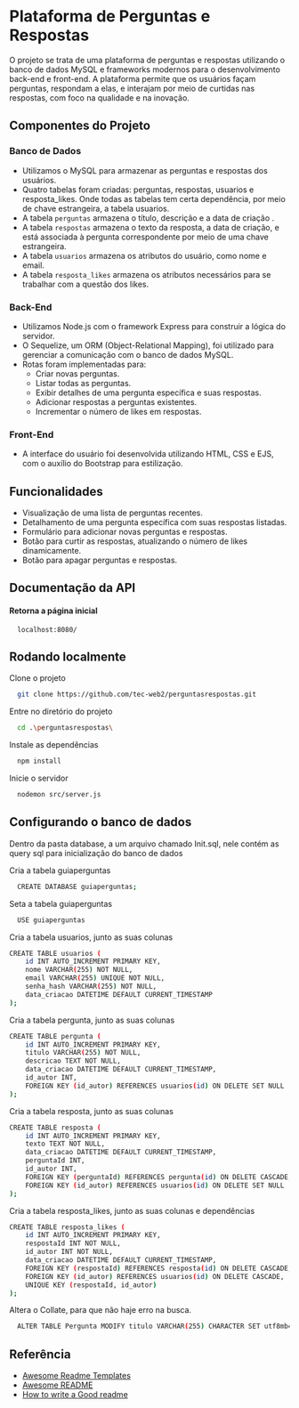 
# Plataforma de Perguntas e Respostas

O projeto se trata de uma plataforma de perguntas e respostas utilizando o banco de dados MySQL e frameworks modernos para o desenvolvimento back-end e front-end. A plataforma permite que os usuários façam perguntas, respondam a elas, e interajam por meio de curtidas nas respostas, com foco na qualidade e na inovação.

## Componentes do Projeto

### Banco de Dados

- Utilizamos o MySQL para armazenar as perguntas e respostas dos usuários.
- Quatro tabelas foram criadas: perguntas, respostas, usuarios e resposta_likes. Onde todas as tabelas tem certa dependência, por meio de chave estrangeira, a tabela usuarios.
- A tabela `perguntas` armazena o título, descrição e a data de criação .
- A tabela `respostas` armazena o texto da resposta, a data de criação, e está associada à pergunta correspondente por meio de uma chave estrangeira.
- A tabela `usuarios` armazena os atributos do usuário, como nome e email.
- A tabela `resposta_likes` armazena os atributos necessários para se trabalhar com a questão dos likes.

### Back-End

- Utilizamos Node.js com o framework Express para construir a lógica do servidor.
- O Sequelize, um ORM (Object-Relational Mapping), foi utilizado para gerenciar a comunicação com o banco de dados MySQL.
- Rotas foram implementadas para:
  - Criar novas perguntas.
  - Listar todas as perguntas.
  - Exibir detalhes de uma pergunta específica e suas respostas.
  - Adicionar respostas a perguntas existentes.
  - Incrementar o número de likes em respostas.

### Front-End

- A interface do usuário foi desenvolvida utilizando HTML, CSS e EJS, com o auxílio do Bootstrap para estilização.

## Funcionalidades

- Visualização de uma lista de perguntas recentes.
- Detalhamento de uma pergunta específica com suas respostas listadas.
- Formulário para adicionar novas perguntas e respostas.
- Botão para curtir as respostas, atualizando o número de likes dinamicamente.
- Botão para apagar perguntas e respostas.

## Documentação da API

#### Retorna a página inicial

```http
  localhost:8080/
```




## Rodando localmente

Clone o projeto

```bash
  git clone https://github.com/tec-web2/perguntasrespostas.git
```

Entre no diretório do projeto

```bash
  cd .\perguntasrespostas\
```

Instale as dependências

```bash
  npm install
```

Inicie o servidor

```bash
  nodemon src/server.js
```

## Configurando o banco de dados

Dentro da pasta database, a um arquivo chamado Init.sql, nele contém as query sql para inicialização do banco de dados

Cria a tabela guiaperguntas

```bash
  CREATE DATABASE guiaperguntas;
```
Seta a tabela guiaperguntas

```bash
  USE guiaperguntas
```
Cria a tabela usuarios, junto as suas colunas

```bash
CREATE TABLE usuarios (
    id INT AUTO_INCREMENT PRIMARY KEY,
    nome VARCHAR(255) NOT NULL,
    email VARCHAR(255) UNIQUE NOT NULL,
    senha_hash VARCHAR(255) NOT NULL,
    data_criacao DATETIME DEFAULT CURRENT_TIMESTAMP
);
```

Cria a tabela pergunta, junto as suas colunas

```bash
CREATE TABLE pergunta (
    id INT AUTO_INCREMENT PRIMARY KEY,
    titulo VARCHAR(255) NOT NULL,
    descricao TEXT NOT NULL,
    data_criacao DATETIME DEFAULT CURRENT_TIMESTAMP,
    id_autor INT,
    FOREIGN KEY (id_autor) REFERENCES usuarios(id) ON DELETE SET NULL
);
```
Cria a tabela resposta, junto as suas colunas

```bash
CREATE TABLE resposta (
    id INT AUTO_INCREMENT PRIMARY KEY,
    texto TEXT NOT NULL,
    data_criacao DATETIME DEFAULT CURRENT_TIMESTAMP,
    perguntaId INT,
    id_autor INT,
    FOREIGN KEY (perguntaId) REFERENCES pergunta(id) ON DELETE CASCADE,
    FOREIGN KEY (id_autor) REFERENCES usuarios(id) ON DELETE SET NULL
);
```

Cria a tabela resposta_likes, junto as suas colunas e dependências

```bash
CREATE TABLE resposta_likes (
    id INT AUTO_INCREMENT PRIMARY KEY,
    respostaId INT NOT NULL,
    id_autor INT NOT NULL,
    data_criacao DATETIME DEFAULT CURRENT_TIMESTAMP,
    FOREIGN KEY (respostaId) REFERENCES resposta(id) ON DELETE CASCADE,
    FOREIGN KEY (id_autor) REFERENCES usuarios(id) ON DELETE CASCADE,
    UNIQUE KEY (respostaId, id_autor)
);
```

Altera o Collate, para que não haje erro na busca.

```bash
  ALTER TABLE Pergunta MODIFY titulo VARCHAR(255) CHARACTER SET utf8mb4 COLLATE utf8mb4_bin;
```

## Referência

 - [Awesome Readme Templates](https://awesomeopensource.com/project/elangosundar/awesome-README-templates)
 - [Awesome README](https://github.com/matiassingers/awesome-readme)
 - [How to write a Good readme](https://bulldogjob.com/news/449-how-to-write-a-good-readme-for-your-github-project)

